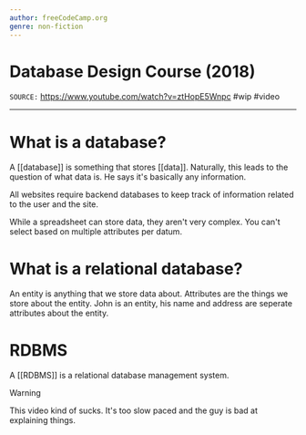```yaml
---
author: freeCodeCamp.org
genre: non-fiction
---
```

# Database Design Course (2018)
`SOURCE:` https://www.youtube.com/watch?v=ztHopE5Wnpc
#wip #video 

---
# What is a database?
A [[database]] is something that stores [[data]]. Naturally, this leads to the question of what data is. He says it's basically any information. 

All websites require backend databases to keep track of information related to the user and the site. 

While a spreadsheet can store data, they aren't very complex. You can't select based on multiple attributes per datum. 

# What is a relational database?
An entity is anything that we store data about. Attributes are the things we store about the entity. John is an entity, his name and address are seperate attributes about the entity. 

# RDBMS
A [[RDBMS]] is a relational database management system. 

> [!warning]
> This video kind of sucks. It's too slow paced and the guy is bad at explaining things.